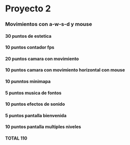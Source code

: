 # Proyecto 2
### Movimientos con a-w-s-d y mouse

#### 30 puntos de estetica
#### 10 puntos contador fps
#### 20 puntos camara con movimiento
#### 10 puntos camara con movimiento horizontal con mouse
#### 10 punntos minimapa
#### 5 puntos musica de fontos
#### 10 puntos efectos de sonido
#### 5 puntos pantalla bienvenida
#### 10 puntos pantalla multiples niveles
#### TOTAL 110

